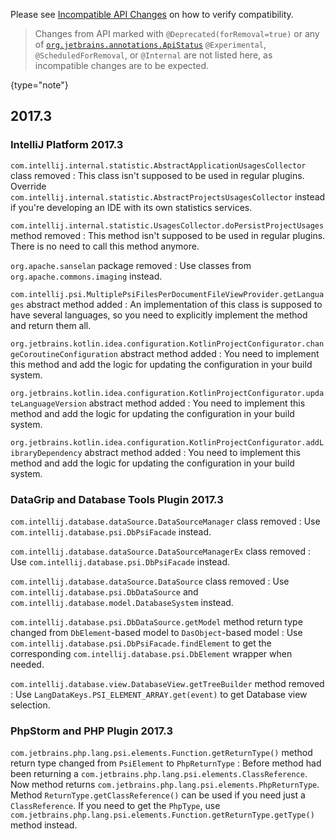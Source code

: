 [//]: # (title: Incompatible Changes in IntelliJ Platform and Plugins API 2017.*)

<!-- Copyright 2000-2022 JetBrains s.r.o. and other contributors. Use of this source code is governed by the Apache 2.0 license that can be found in the LICENSE file. -->

<!--
See the note on how to document new problems on the main page reference_guide/api_changes_list.md
-->

Please see [Incompatible API Changes](api_changes_list.md) on how to verify compatibility.

 > Changes from API marked with `@Deprecated(forRemoval=true)` or any of [`org.jetbrains.annotations.ApiStatus`](https://github.com/JetBrains/java-annotations/blob/master/common/src/main/java/org/jetbrains/annotations/ApiStatus.java) `@Experimental`, `@ScheduledForRemoval`, or `@Internal` are not listed here, as incompatible changes are to be expected.
 >
 {type="note"}

## 2017.3

### IntelliJ Platform 2017.3

`com.intellij.internal.statistic.AbstractApplicationUsagesCollector` class removed
: This class isn't supposed to be used in regular plugins. Override `com.intellij.internal.statistic.AbstractProjectsUsagesCollector` instead if you're developing an IDE with its own statistics services.

`com.intellij.internal.statistic.UsagesCollector.doPersistProjectUsages` method removed
: This method isn't supposed to be used in regular plugins. There is no need to call this method anymore.

`org.apache.sanselan` package removed
: Use classes from `org.apache.commons.imaging` instead.

`com.intellij.psi.MultiplePsiFilesPerDocumentFileViewProvider.getLanguages` abstract method added
: An implementation of this class is supposed to have several languages, so you need to explicitly implement the method and return them all.

`org.jetbrains.kotlin.idea.configuration.KotlinProjectConfigurator.changeCoroutineConfiguration` abstract method added
: You need to implement this method and add the logic for updating the configuration in your build system.

`org.jetbrains.kotlin.idea.configuration.KotlinProjectConfigurator.updateLanguageVersion` abstract method added
: You need to implement this method and add the logic for updating the configuration in your build system.

`org.jetbrains.kotlin.idea.configuration.KotlinProjectConfigurator.addLibraryDependency` abstract method added
: You need to implement this method and add the logic for updating the configuration in your build system.

### DataGrip and Database Tools Plugin 2017.3

`com.intellij.database.dataSource.DataSourceManager` class removed
: Use `com.intellij.database.psi.DbPsiFacade` instead.

`com.intellij.database.dataSource.DataSourceManagerEx` class removed
: Use `com.intellij.database.psi.DbPsiFacade` instead.

`com.intellij.database.dataSource.DataSource` class removed
: Use `com.intellij.database.psi.DbDataSource` and `com.intellij.database.model.DatabaseSystem` instead.

`com.intellij.database.psi.DbDataSource.getModel` method return type changed from `DbElement`-based model to `DasObject`-based model
: Use `com.intellij.database.psi.DbPsiFacade.findElement` to get the corresponding `com.intellij.database.psi.DbElement` wrapper when needed.

`com.intellij.database.view.DatabaseView.getTreeBuilder` method removed
: Use `LangDataKeys.PSI_ELEMENT_ARRAY.get(event)` to get Database view selection.

### PhpStorm and PHP Plugin 2017.3

`com.jetbrains.php.lang.psi.elements.Function.getReturnType()` method return type changed from `PsiElement` to `PhpReturnType`
: Before method had been returning a `com.jetbrains.php.lang.psi.elements.ClassReference`. Now method returns `com.jetbrains.php.lang.psi.elements.PhpReturnType`. Method `ReturnType.getClassReference()` can be used if you need just a `ClassReference`. If you need to get the `PhpType`, use `com.jetbrains.php.lang.psi.elements.Function.getReturnType.getType()` method instead.
